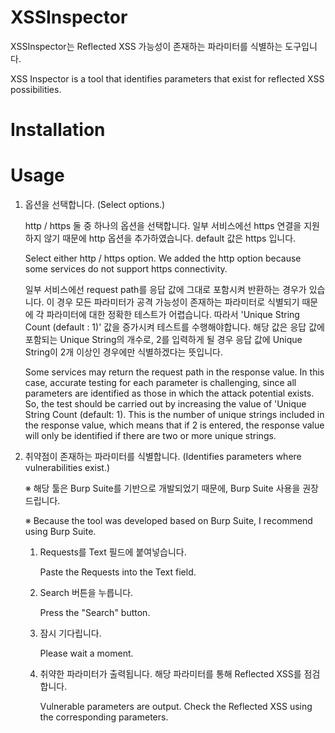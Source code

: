 # XSSInspector
XSSInspector는 Reflected XSS 가능성이 존재하는 파라미터를 식별하는 도구입니다.

XSS Inspector is a tool that identifies parameters that exist for reflected XSS possibilities.

# Installation


# Usage
1. 옵션을 선택합니다. (Select options.)
   
   http / https 둘 중 하나의 옵션을 선택합니다. 일부 서비스에선 https 연결을 지원하지 않기 때문에 http 옵션을 추가하였습니다.
   default 값은 https 입니다.
   
   Select either http / https option. We added the http option because some services do not support https connectivity.

   일부 서비스에선 request path를 응답 값에 그대로 포함시켜 반환하는 경우가 있습니다.
   이 경우 모든 파라미터가 공격 가능성이 존재하는 파라미터로 식별되기 때문에 각 파라미터에 대한 정확한 테스트가 어렵습니다.
   따라서 'Unique String Count (default : 1)' 값을 증가시켜 테스트를 수행해야합니다.
   해당 값은 응답 값에 포함되는 Unique String의 개수로, 2를 입력하게 될 경우 응답 값에 Unique String이 2개 이상인 경우에만 식별하겠다는 뜻입니다.

   Some services may return the request path in the response value.
   In this case, accurate testing for each parameter is challenging, since all parameters are identified as those in which the attack potential exists.
   So, the test should be carried out by increasing the value of 'Unique String Count (default: 1).
   This is the number of unique strings included in the response value, which means that if 2 is entered, the response value will only be identified if there are two or more unique strings.

2. 취약점이 존재하는 파라미터를 식별합니다. (Identifies parameters where vulnerabilities exist.)
   
   ※ 해당 툴은 Burp Suite를 기반으로 개발되었기 때문에, Burp Suite 사용을 권장드립니다.
   
   ※ Because the tool was developed based on Burp Suite, I recommend using Burp Suite.

   1) Requests를 Text 필드에 붙여넣습니다.  
          
      Paste the Requests into the Text field.

   3) Search 버튼을 누릅니다.

      Press the "Search" button.

   3) 잠시 기다립니다.
      
      Please wait a moment.

   4) 취약한 파라미터가 출력됩니다. 해당 파라미터를 통해 Reflected XSS를 점검합니다.
      
      Vulnerable parameters are output.
      Check the Reflected XSS using the corresponding parameters.

   
   



